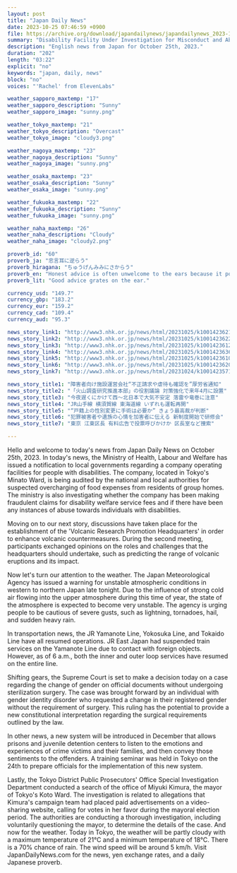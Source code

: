 ```yaml
---
layout: post
title: "Japan Daily News"
date: 2023-10-25 07:46:59 +0900
file: https://archive.org/download/japandailynews/japandailynews_2023-10-25.mp3
summary: "Disability Facility Under Investigation for Misconduct and Abuse, New Volcanic Research Headquarters to Be Established, & more…"
description: "English news from Japan for October 25th, 2023."
duration: "202"
length: "03:22"
explicit: "no"
keywords: "japan, daily, news"
block: "no"
voices: "'Rachel' from ElevenLabs"

weather_sapporo_maxtemp: "17"
weather_sapporo_description: "Sunny"
weather_sapporo_image: "sunny.png"

weather_tokyo_maxtemp: "21"
weather_tokyo_description: "Overcast"
weather_tokyo_image: "cloudy3.png"

weather_nagoya_maxtemp: "23"
weather_nagoya_description: "Sunny"
weather_nagoya_image: "sunny.png"

weather_osaka_maxtemp: "23"
weather_osaka_description: "Sunny"
weather_osaka_image: "sunny.png"

weather_fukuoka_maxtemp: "22"
weather_fukuoka_description: "Sunny"
weather_fukuoka_image: "sunny.png"

weather_naha_maxtemp: "26"
weather_naha_description: "Cloudy"
weather_naha_image: "cloudy2.png"

proverb_id: "60"
proverb_ja: "忠言耳に逆らう"
proverb_hiragana: "ちゅうげんみみにさからう"
proverb_en: "Honest advice is often unwelcome to the ears because it points out our faults."
proverb_lit: "Good advice grates on the ear."

currency_usd: "149.7"
currency_gbp: "183.2"
currency_eur: "159.2"
currency_cad: "109.4"
currency_aud: "95.3"

news_story_link1: "http://www3.nhk.or.jp/news/html/20231025/k10014236211000.html"
news_story_link2: "http://www3.nhk.or.jp/news/html/20231025/k10014236221000.html"
news_story_link3: "http://www3.nhk.or.jp/news/html/20231025/k10014236121000.html"
news_story_link4: "http://www3.nhk.or.jp/news/html/20231025/k10014236361000.html"
news_story_link5: "http://www3.nhk.or.jp/news/html/20231025/k10014236101000.html"
news_story_link6: "http://www3.nhk.or.jp/news/html/20231025/k10014236201000.html"
news_story_link7: "http://www3.nhk.or.jp/news/html/20231024/k10014235711000.html"

news_story_title1: "障害者向け施設運営会社“不正請求や虐待も確認を”厚労省通知"
news_story_title2: "「火山調査研究推進本部」の役割議論 対策強化で来年4月に設置"
news_story_title3: "今夜遅くにかけて西～北日本で大気不安定 落雷や竜巻に注意"
news_story_title4: "JR山手線 横須賀線 東海道線 いずれも運転再開"
news_story_title5: "“戸籍上の性別変更に手術は必要か” きょう最高裁が判断"
news_story_title6: "犯罪被害者や遺族の心情を加害者に伝える 新制度開始で研修会"
news_story_title7: "東京 江東区長 有料広告で投票呼びかけか 区長室など捜索"

---
```


Hello and welcome to today's news from Japan Daily News on October 25th, 2023. In today's news, the Ministry of Health, Labour and Welfare has issued a notification to local governments regarding a company operating facilities for people with disabilities. The company, located in Tokyo's Minato Ward, is being audited by the national and local authorities for suspected overcharging of food expenses from residents of group homes. The ministry is also investigating whether the company has been making fraudulent claims for disability welfare service fees and if there have been any instances of abuse towards individuals with disabilities.

Moving on to our next story, discussions have taken place for the establishment of the 'Volcanic Research Promotion Headquarters' in order to enhance volcanic countermeasures. During the second meeting, participants exchanged opinions on the roles and challenges that the headquarters should undertake, such as predicting the range of volcanic eruptions and its impact.

Now let's turn our attention to the weather. The Japan Meteorological Agency has issued a warning for unstable atmospheric conditions in western to northern Japan late tonight. Due to the influence of strong cold air flowing into the upper atmosphere during this time of year, the state of the atmosphere is expected to become very unstable. The agency is urging people to be cautious of severe gusts, such as lightning, tornadoes, hail, and sudden heavy rain.

In transportation news, the JR Yamanote Line, Yokosuka Line, and Tokaido Line have all resumed operations. JR East Japan had suspended train services on the Yamanote Line due to contact with foreign objects. However, as of 6 a.m., both the inner and outer loop services have resumed on the entire line.

Shifting gears, the Supreme Court is set to make a decision today on a case regarding the change of gender on official documents without undergoing sterilization surgery. The case was brought forward by an individual with gender identity disorder who requested a change in their registered gender without the requirement of surgery. This ruling has the potential to provide a new constitutional interpretation regarding the surgical requirements outlined by the law.

In other news, a new system will be introduced in December that allows prisons and juvenile detention centers to listen to the emotions and experiences of crime victims and their families, and then convey those sentiments to the offenders. A training seminar was held in Tokyo on the 24th to prepare officials for the implementation of this new system.

Lastly, the Tokyo District Public Prosecutors' Office Special Investigation Department conducted a search of the office of Miyuki Kimura, the mayor of Tokyo's Koto Ward. The investigation is related to allegations that Kimura's campaign team had placed paid advertisements on a video-sharing website, calling for votes in her favor during the mayoral election period. The authorities are conducting a thorough investigation, including voluntarily questioning the mayor, to determine the details of the case. And now for the weather. Today in Tokyo, the weather will be partly cloudy with a maximum temperature of 21°C and a minimum temperature of 18°C. There is a 70% chance of rain. The wind speed will be around 5 km/h.  Visit JapanDailyNews.com for the news, yen exchange rates, and a daily Japanese proverb.
